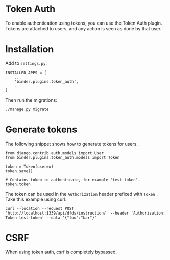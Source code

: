 # Token Auth

To enable authentication using tokens, you can use the Token Auth plugin. Tokens are attached to users, and any action is seen as done by that user.

# Installation

Add to `settings.py`:

```
INSTALLED_APPS = [
	...
	'binder.plugins.token_auth',
	...
]
```

Then run the migrations:

```
./manage.py migrate
```

# Generate tokens


The following snippet shows how to generate tokens for users.

```
from django.contrib.auth.models import User
from binder.plugins.token_auth.models import Token

token = Token(user=u)
token.save()

# Contains token to authenticate, for example 'test-token'.
token.token
```

The token can be used in the `Authorization` header prefixed with `Token `. Take this example using curl:

```
curl --location --request POST 'http://localhost:1339/api/dfds/instruction/' --header 'Authorization: Token test-token' --data '{"foo":"bar"}'
```

# CSRF

When using token auth, csrf is completely bypassed.
